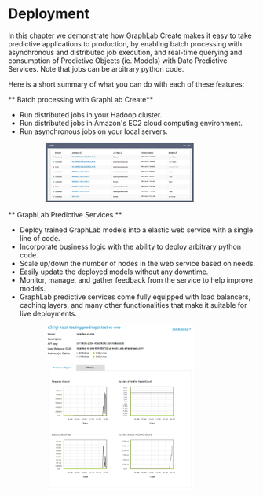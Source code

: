 # Deployment

In this chapter we demonstrate how GraphLab Create makes it easy to take
predictive applications to production, by enabling batch processing with
asynchronous and distributed job execution, and real-time querying and
consumption of Predictive Objects (ie. Models) with Dato Predictive
Services. Note that jobs can be arbitrary python code.

Here is a short summary of what you can do with each of these features:

** Batch processing with GraphLab Create**

- Run distributed jobs in your Hadoop cluster.
- Run distributed jobs in Amazon's EC2 cloud computing environment.
- Run asynchronous jobs on your local servers.

[<img alt="Jobs Dashboard in GraphLab Canvas" src="images/jobs-dashboard.png" style="max-height: 500px; max-width: 60%; margin-left: 15%;" />](images/jobs-dashboard.png)

** GraphLab Predictive Services **

- Deploy trained GraphLab models into a elastic web service with a single line of code.
- Incorporate business logic with the ability to deploy arbitrary python code.
- Scale up/down the number of nodes in the web service based on needs.
- Easily update the deployed models without any downtime.
- Monitor, manage, and gather feedback from the service to help improve models.
- GraphLab predictive services come fully equipped with load balancers, caching layers, 
  and many other functionalities that make it suitable for live deployments.

[<img alt="Example Predictive Service Deployment in GraphLab Canvas" src="images/predictive-services-dashboard-glc1.1.png" style="max-height: 500px; max-width: 60%; margin-left: 15%;" />](images/predictive-services-dashboard-glc1.1.png)

